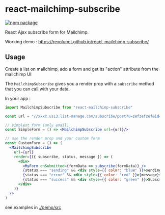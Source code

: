 # react-mailchimp-subscribe

[![npm package][npm-badge]][npm]

React Ajax subscribe form for Mailchimp.

Working demo : https://revolunet.github.io/react-mailchimp-subscribe/

## Usage

Create a list on mailchimp, add a form and get its "action" attribute from the mailchimp UI

The `MailchimpSubscribe` gives you a render prop with a `subscribe` method that you can call with your data.

In your app :

```jsx
import MailchimpSubscribe from "react-mailchimp-subscribe"

const url = "//xxxx.us13.list-manage.com/subscribe/post?u=zefzefzef&id=fnfgn";

// simplest form (only email)
const SimpleForm = () => <MailchimpSubscribe url={url}/>

// use the render prop and your custom form
const CustomForm = () => (
  <MailchimpSubscribe
    url={url}
    render={({ subscribe, status, message }) => (
      <div>
        <MyForm onSubmitted={formData => subscribe(formData)} />
        {status === "sending" && <div style={{ color: "blue" }}>sending...</div>}
        {status === "error" && <div style={{ color: "red" }}>{message}</div>}
        {status === "success" && <div style={{ color: "green" }}>Subscribed !</div>}
      </div>
    )}
  />
)
```

see examples in [./demo/src](./demo/src)


[npm-badge]: https://img.shields.io/npm/v/react-mailchimp-subscribe.png?style=flat-square
[npm]: https://www.npmjs.org/package/react-mailchimp-subscribe

